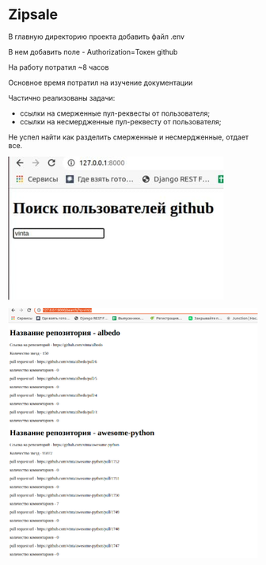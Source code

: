 # Zipsale

В главную директорию проекта добавить файл .env

В нем добавить поле -
Authorization=Токен github

На работу потратил ~8 часов

Основное время потратил на изучение документации

Частично реализованы задачи:

- ссылки на смерженные пул-реквесты от пользователя;
- ссылки на несмердженные пул-реквесту от пользователя;

Не успел найти как разделить смерженные и несмердженные, отдает все.

![alt text](screen/screen1.jpg)



![alt text](screen/img3.png)
